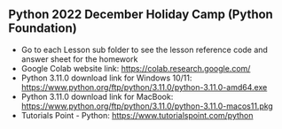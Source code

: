 ## Python 2022 December Holiday Camp (Python Foundation)

* Go to each Lesson sub folder to see the lesson reference code and answer sheet for the homework
* Google Colab website link: https://colab.research.google.com/
* Python 3.11.0 download link for Windows 10/11: https://www.python.org/ftp/python/3.11.0/python-3.11.0-amd64.exe
* Python 3.11.0 download link for MacBook: https://www.python.org/ftp/python/3.11.0/python-3.11.0-macos11.pkg
* Tutorials Point - Python: https://www.tutorialspoint.com/python
